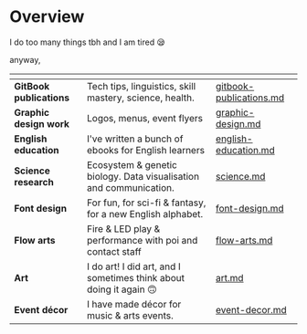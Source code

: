 # Overview

I do too many things tbh and I am tired 😪

anyway,

<table data-view="cards"><thead><tr><th></th><th></th><th data-hidden data-card-target data-type="content-ref"></th></tr></thead><tbody><tr><td><strong>GitBook publications</strong></td><td>Tech tips, linguistics, skill mastery, science, health.</td><td><a href="portfolio/gitbook-publications.md">gitbook-publications.md</a></td></tr><tr><td><strong>Graphic design work</strong></td><td>Logos, menus, event flyers</td><td><a href="portfolio/graphic-design.md">graphic-design.md</a></td></tr><tr><td><strong>English education</strong></td><td>I've written a bunch of ebooks for English learners</td><td><a href="portfolio/english-education.md">english-education.md</a></td></tr><tr><td><strong>Science research</strong></td><td>Ecosystem &#x26; genetic biology. Data visualisation and communication.</td><td><a href="portfolio/science.md">science.md</a></td></tr><tr><td><strong>Font design</strong></td><td>For fun, for sci-fi &#x26; fantasy, for a new English alphabet.</td><td><a href="portfolio/font-design.md">font-design.md</a></td></tr><tr><td><strong>Flow arts</strong></td><td>Fire &#x26; LED play &#x26; performance with poi and contact staff</td><td><a href="portfolio/flow-arts.md">flow-arts.md</a></td></tr><tr><td><strong>Art</strong></td><td>I do art! I did art, and I sometimes think about doing it again 🙃</td><td><a href="portfolio/art.md">art.md</a></td></tr><tr><td><strong>Event décor</strong></td><td>I have made décor for music &#x26; arts events.</td><td><a href="portfolio/event-decor.md">event-decor.md</a></td></tr></tbody></table>

